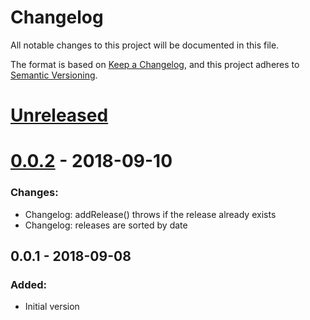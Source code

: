 # Changelog
All notable changes to this project will be documented in this file.

The format is based on [Keep a Changelog](https://keepachangelog.com/en/1.0.0/),
and this project adheres to [Semantic Versioning](https://semver.org/spec/v2.0.0.html).

# [Unreleased]
# [0.0.2] - 2018-09-10
### Changes:
- Changelog: addRelease() throws if the release already exists
- Changelog: releases are sorted by date

## 0.0.1 - 2018-09-08
### Added:
- Initial version

[Unreleased]: https://github.com/f3ath/changelog-ts/compare/0.0.2...HEAD
[0.0.2]: https://github.com/f3ath/changelog-ts/compare/0.0.1...0.0.2
